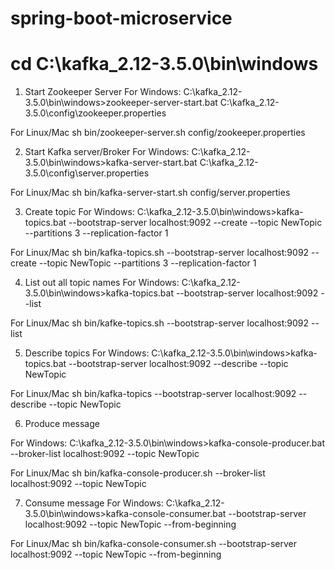 # spring-boot-microservice
# cd C:\kafka_2.12-3.5.0\bin\windows
1. Start Zookeeper Server
   For Windows:
   C:\kafka_2.12-3.5.0\bin\windows>zookeeper-server-start.bat C:\kafka_2.12-3.5.0\config\zookeeper.properties

For Linux/Mac
sh bin/zookeeper-server.sh config/zookeeper.properties

2. Start Kafka server/Broker
   For Windows:
   C:\kafka_2.12-3.5.0\bin\windows>kafka-server-start.bat C:\kafka_2.12-3.5.0\config\server.properties

For Linux/Mac
sh bin/kafka-server-start.sh config/server.properties

3. Create topic
   For Windows:
   C:\kafka_2.12-3.5.0\bin\windows>kafka-topics.bat --bootstrap-server localhost:9092 --create --topic NewTopic --partitions 3 --replication-factor 1

For Linux/Mac
sh bin/kafka-topics.sh --bootstrap-server localhost:9092 --create --topic NewTopic --partitions 3 --replication-factor 1

4. List out all topic names
   For Windows:
   C:\kafka_2.12-3.5.0\bin\windows>kafka-topics.bat --bootstrap-server localhost:9092 --list

For Linux/Mac
sh bin/kafke-topics.sh --bootstrap-server localhost:9092 --list

5. Describe topics
   For Windows:
   C:\kafka_2.12-3.5.0\bin\windows>kafka-topics.bat --bootstrap-server localhost:9092 --describe --topic NewTopic

For Linux/Mac
sh bin/kafka-topics --bootstrap-server localhost:9092 --describe --topic NewTopic

6. Produce message

For Windows:
C:\kafka_2.12-3.5.0\bin\windows>kafka-console-producer.bat --broker-list localhost:9092 --topic NewTopic

For Linux/Mac
sh bin/kafka-console-producer.sh --broker-list localhost:9092 --topic NewTopic

7. Consume message
   For Windows:
   C:\kafka_2.12-3.5.0\bin\windows>kafka-console-consumer.bat --bootstrap-server localhost:9092 --topic NewTopic --from-beginning

For Linux/Mac
sh bin/kafka-console-consumer.sh --bootstrap-server localhost:9092 --topic NewTopic --from-beginning